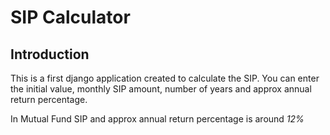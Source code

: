 <h1>SIP Calculator</h1>

<h2>Introduction</h2>

This is a first django application created to calculate the SIP. You can enter the initial value, monthly SIP amount, number of years and approx annual return percentage.

In Mutual Fund SIP and approx annual return percentage is around *12%*
